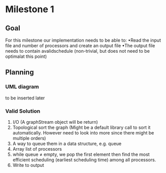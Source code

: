 # Milestone 1

## Goal
For this milestone our implementation needs to be able to:
•Read the input file and number of processors and create an output file
•The output file needs to contain avalidschedule (non-trivial, but does not need to be optimalat this point)

## Planning

### UML diagram
to be inserted later

### Valid Solution
1. I/O (A graphStream object will be return)
2. Topological sort the graph (Might be a default library call to sort it automatically. However need to look into more since there might be multiple orders)
3. A way to queue them in a data structure, e.g. queue
4. Array list of processors
5. while queue ≠ empty, we pop the first element then find the most efficient scheduling (earliest scheduling time) among all processors. 
6. Write to output


